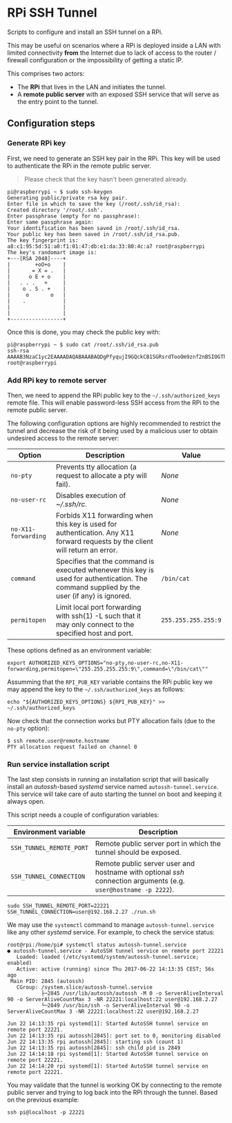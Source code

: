 # RPi SSH Tunnel

Scripts to configure and install an SSH tunnel on a RPi.

This may be useful on scenarios where a RPi is deployed inside a LAN with limited connectivity **from** the Internet due to lack of access to the router / firewall configuration or the impossibility of getting a static IP.

This comprises two actors:

* The **RPi** that lives in the LAN and initiates the tunnel.
* A **remote public server** with an exposed SSH service that will serve as the entry point to the tunnel.

## Configuration steps

### Generate RPi key

First, we need to generate an SSH key pair in the RPi. This key will be used to authenticate the RPi in the remote public server.

> Please check that the key hasn't been generated already.

```
pi@raspberrypi ~ $ sudo ssh-keygen
Generating public/private rsa key pair.
Enter file in which to save the key (/root/.ssh/id_rsa): 
Created directory '/root/.ssh'.
Enter passphrase (empty for no passphrase): 
Enter same passphrase again: 
Your identification has been saved in /root/.ssh/id_rsa.
Your public key has been saved in /root/.ssh/id_rsa.pub.
The key fingerprint is:
a8:c1:95:5d:51:a0:f1:01:47:db:e1:da:33:80:4c:a7 root@raspberrypi
The key's randomart image is:
+---[RSA 2048]----+
|        +oO+o    |
|       = X = .   |
|      o E + o    |
|   . . .   +     |
|    o . S . +    |
|     o       o   |
|    .            |
|                 |
|                 |
+-----------------+
```

Once this is done, you may check the public key with:

```
pi@raspberrypi ~ $ sudo cat /root/.ssh/id_rsa.pub
ssh-rsa AAAAB3NzaC1yc2EAAAADAQABAAABAQDgPfyqujI9GQckCB1SGRsrdTooOm9znf2nBSIOGThjkzlDBVEYJiTREEXisR2pLtE9FqDMOrnqR9LxTAYujhbr9FLSpWZvOKy0rofUbRhp2SrA1FGZ1nH+XM+HwM1OjQFAFiQGLbI/kLU6JKiibjjA7km1bUvIS+zjyoSBMEnj1dIX6wdtQzOtRSVyOZ4maYfE5RAIG1dLfrcs4xMuBgHIjCuZtLbFILP/TrkS6pSAg/GlQv5Wkm617iSwY2QoYQz1c+qXmtqGHXjjlbyS6rj6IfvSVy27krEGKrw2kgfFt+OzTvV7Tmg5paQg0RrmPyMZlCvV2xhKm/4h85eAvdO9 root@raspberrypi
```

### Add RPi key to remote server

Then, we need to append the RPi public key to the `~/.ssh/authorized_keys` remote file. This will enable password-less SSH access from the RPi to the remote public server.

The following configuration options are highly recommended to restrict the tunnel and decrease the risk of it being used by a malicious user to obtain undesired access to the remote server:

Option | Description | Value
--- | --- | ---
`no-pty` | Prevents tty allocation (a request to allocate a pty will fail). | *None*
`no-user-rc` | Disables execution of *~/.ssh/rc*. | *None*
`no-X11-forwarding` | Forbids X11 forwarding when this key is used for authentication. Any X11 forward requests by the client will return an error. | *None*
`command` | Specifies that the	command	is executed whenever this key is used for authentication. The command supplied by the user (if any) is ignored. | `/bin/cat`
`permitopen` | Limit local port forwarding with ssh(1) -L such that it may only connect to the specified host and port. | `255.255.255.255:9`

These options defined as an environment variable:

```
export AUTHORIZED_KEYS_OPTIONS="no-pty,no-user-rc,no-X11-forwarding,permitopen=\"255.255.255.255:9\",command=\"/bin/cat\""
```

Assumming that the `RPI_PUB_KEY` variable contains the RPi public key we may append the key to the `~/.ssh/authorized_keys` as follows:

```
echo "${AUTHORIZED_KEYS_OPTIONS} ${RPI_PUB_KEY}" >> ~/.ssh/authorized_keys
```

Now check that the connection works but PTY allocation fails (due to the `no-pty` option):

```
$ ssh remote.user@remote.hostname
PTY allocation request failed on channel 0
```

### Run service installation script

The last step consists in running an installation script that will basically install an *autossh*-based *systemd* service named `autossh-tunnel.service`. This service will take care of auto starting the tunnel on boot and keeping it always open.

This script needs a couple of configuration variables:

Environment variable | Description
--- | ---
`SSH_TUNNEL_REMOTE_PORT` | Remote public server port in which the tunnel should be exposed.
`SSH_TUNNEL_CONNECTION` | Remote public server user and hostname with optional *ssh* connection arguments (e.g. `user@hostname -p 2222`).

```
sudo SSH_TUNNEL_REMOTE_PORT=22221 SSH_TUNNEL_CONNECTION=user@192.168.2.27 ./run.sh
```

We may use the `systemctl` command to manage `autossh-tunnel.service` like any other *systemd* service. For example, to check the service status:

```
root@rpi:/home/pi# systemctl status autossh-tunnel.service
● autossh-tunnel.service - AutoSSH tunnel service on remote port 22221
   Loaded: loaded (/etc/systemd/system/autossh-tunnel.service; enabled)
   Active: active (running) since Thu 2017-06-22 14:13:35 CEST; 56s ago
 Main PID: 2845 (autossh)
   CGroup: /system.slice/autossh-tunnel.service
           ├─2845 /usr/lib/autossh/autossh -M 0 -o ServerAliveInterval 90 -o ServerAliveCountMax 3 -NR 22221:localhost:22 user@192.168.2.27
           └─2849 /usr/bin/ssh -o ServerAliveInterval 90 -o ServerAliveCountMax 3 -NR 22221:localhost:22 user@192.168.2.27

Jun 22 14:13:35 rpi systemd[1]: Started AutoSSH tunnel service on remote port 22221.
Jun 22 14:13:35 rpi autossh[2845]: port set to 0, monitoring disabled
Jun 22 14:13:35 rpi autossh[2845]: starting ssh (count 1)
Jun 22 14:13:35 rpi autossh[2845]: ssh child pid is 2849
Jun 22 14:14:18 rpi systemd[1]: Started AutoSSH tunnel service on remote port 22221.
Jun 22 14:14:20 rpi systemd[1]: Started AutoSSH tunnel service on remote port 22221.
```

You may validate that the tunnel is working OK by connecting to the remote public server and trying to log back into the RPi through the tunnel. Based on the previous example:

```
ssh pi@localhost -p 22221
```
